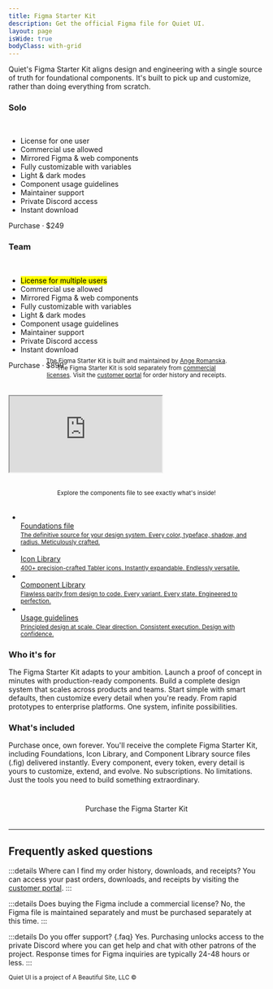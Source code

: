 ```yaml
---
title: Figma Starter Kit
description: Get the official Figma file for Quiet UI.
layout: page
isWide: true
bodyClass: with-grid
---
```


Quiet's Figma Starter Kit aligns design and engineering with a single source of truth for foundational components. It's built to pick up and customize, rather than doing everything from scratch.

<div class="pricing-tiers-double">
  <div class="pricing-tier">
    <quiet-icon class="pricing-tier-icon" name="user" style="color: #7577c5;"></quiet-icon>
    <h3 data-no-anchor>Solo</h3><br>
    <ul>
      <li><quiet-icon name="check" style="color: #7db664;"></quiet-icon> License for one user</li>
      <li><quiet-icon name="check" style="color: #7db664;"></quiet-icon> Commercial use allowed</li>
      <li><quiet-icon name="check" style="color: #7db664;"></quiet-icon> Mirrored Figma &amp; web components</li>
      <li><quiet-icon name="check" style="color: #7db664;"></quiet-icon> Fully customizable with variables</li>
      <li><quiet-icon name="check" style="color: #7db664;"></quiet-icon> Light &amp; dark modes</li>
      <li><quiet-icon name="check" style="color: #7db664;"></quiet-icon> Component usage guidelines</li>
      <li><quiet-icon name="check" style="color: #7db664;"></quiet-icon> Maintainer support</li>
      <li><quiet-icon name="check" style="color: #7db664;"></quiet-icon> Private Discord access</li>
      <li><quiet-icon name="check" style="color: #7db664;"></quiet-icon> Instant download</li>
    </ul>
    <quiet-button variant="primary" pill href="https://buy.polar.sh/polar_cl_IB9AY0KWdP5MnVnpruntpoVjZN246wooCJDZq2gYiyE">
      Purchase &middot; $249
    </quiet-button>
  </div>

  <div class="pricing-tier">
    <quiet-icon class="pricing-tier-icon" name="users-group" style="color: #c5a231;"></quiet-icon>
    <h3 data-no-anchor>Team</h3><br>
    <ul>
      <li><quiet-icon name="check" style="color: #7db664;"></quiet-icon> <mark>License for multiple users</mark></li>
      <li><quiet-icon name="check" style="color: #7db664;"></quiet-icon> Commercial use allowed</li>
      <li><quiet-icon name="check" style="color: #7db664;"></quiet-icon> Mirrored Figma &amp; web components</li>
      <li><quiet-icon name="check" style="color: #7db664;"></quiet-icon> Fully customizable with variables</li>
      <li><quiet-icon name="check" style="color: #7db664;"></quiet-icon> Light &amp; dark modes</li>
      <li><quiet-icon name="check" style="color: #7db664;"></quiet-icon> Component usage guidelines</li>
      <li><quiet-icon name="check" style="color: #7db664;"></quiet-icon> Maintainer support</li>
      <li><quiet-icon name="check" style="color: #7db664;"></quiet-icon> Private Discord access</li>
      <li><quiet-icon name="check" style="color: #7db664;"></quiet-icon> Instant download</li>
    </ul>
    <quiet-button class="button-unlimited" pill href="https://buy.polar.sh/polar_cl_IB9AY0KWdP5MnVnpruntpoVjZN246wooCJDZq2gYiyE">
      Purchase &middot; $899
    </quiet-button>
  </div>  
</div>

<p style="text-align: center; text-wrap: balance; margin-block: -1.5rem 2rem;">
  <small>
    The Figma Starter Kit is built and maintained by <a href="https://www.linkedin.com/in/angeromanska/" class="link-disguised" data-no-external>Ange Romanska</a>. The Figma Starter Kit is sold separately from <a href="/license" class="link-disguised">commercial licenses</a>. Visit the <a href="https://polar.sh/quietui/portal" class="link-disguised" data-no-external>customer portal</a> for order history and receipts.
  </small>
</p>

<iframe src="https://embed.figma.com/design/3Uy2x2ilZrs7Ps3cMbd7by/Quiet-Components-V1.1.0?node-id=566-12368&embed-host=share" allowfullscreen></iframe>

<p style="text-align: center; text-wrap: balance; margin-block: 2rem;">
  <small>
    Explore the components file to see exactly what's inside!
  </small>
</p>

<ul class="features-grid" aria-label="Features">
  <li>
    <a class="stretch" href="https://buy.polar.sh/polar_cl_IB9AY0KWdP5MnVnpruntpoVjZN246wooCJDZq2gYiyE" data-no-external>
      <quiet-icon name="palette" style="color: #c5a231;"></quiet-icon><br>
      Foundations file<br>
      <small>The definitive source for your design system. Every color, typeface, shadow, and radius. Meticulously crafted.</small>
    </a>
  </li>
  <li>
    <a class="stretch" href="https://buy.polar.sh/polar_cl_IB9AY0KWdP5MnVnpruntpoVjZN246wooCJDZq2gYiyE" data-no-external>
      <quiet-icon name="library-photo" style="color: #58acf2;"></quiet-icon><br>
      Icon Library<br>
      <small>400+ precision-crafted Tabler icons. Instantly expandable. Endlessly versatile.</small>
    </a>
  </li>
  <li>
    <a class="stretch" href="https://buy.polar.sh/polar_cl_IB9AY0KWdP5MnVnpruntpoVjZN246wooCJDZq2gYiyE" data-no-external>
      <quiet-icon name="blocks" style="color: #e98d61;"></quiet-icon><br>
      Component Library<br>
      <small>Flawless parity from design to code. Every variant. Every state. Engineered to perfection.</small>
    </a>
  </li>
  <li>
    <a class="stretch" href="https://buy.polar.sh/polar_cl_IB9AY0KWdP5MnVnpruntpoVjZN246wooCJDZq2gYiyE" data-no-external>
      <quiet-icon name="building-lighthouse" style="color: #b394f4;"></quiet-icon><br>
      Usage guidelines<br>
      <small>Principled design at scale. Clear direction. Consistent execution. Design with confidence.</small>
    </a>
  </li>
</ul>

### Who it's for

The Figma Starter Kit adapts to your ambition. Launch a proof of concept in minutes with production-ready components. Build a complete design system that scales across products and teams. Start simple with smart defaults, then customize every detail when you're ready. From rapid prototypes to enterprise platforms. One system, infinite possibilities.

### What's included

Purchase once, own forever. You'll receive the complete Figma Starter Kit, including Foundations, Icon Library, and Component Library source files (.fig) delivered instantly. Every component, every token, every detail is yours to customize, extend, and evolve. No subscriptions. No limitations. Just the tools you need to build something extraordinary.

<div 
  style="
    display: flex; 
    gap: 1rem; 
    justify-content: center; 
    margin-block: 2.5rem 2rem;
  "
>
  <quiet-button variant="primary" size="lg" pill href="https://buy.polar.sh/polar_cl_IB9AY0KWdP5MnVnpruntpoVjZN246wooCJDZq2gYiyE">
    Purchase the Figma Starter Kit
  </quiet-button>
</div>

---

## Frequently asked questions

:::details Where can I find my order history, downloads, and receipts?
You can access your past orders, downloads, and receipts by visiting the [customer portal](https://polar.sh/quietui/portal).
:::

:::details Does buying the Figma include a commercial license?
No, the Figma file is maintained separately and must be purchased separately at this time.
:::

:::details Do you offer support? {.faq}
Yes. Purchasing unlocks access to the private Discord where you can get help and chat with other patrons of the project. Response times for Figma inquiries are typically 24-48 hours or less.
:::

<small class="copyright">
  Quiet UI is a project of A&nbsp;Beautiful&nbsp;Site,&nbsp;LLC
  &copy;<quiet-date year="numeric"></quiet-date>
</small>

